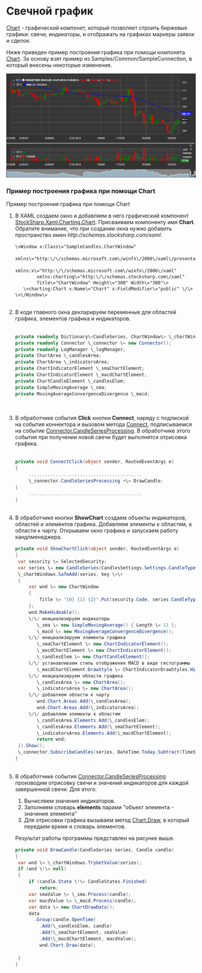 # Свечной график

[Chart](../api/StockSharp.Xaml.Charting.Chart.html) \- графический компонет, который позволяет строить биржевые графики: свечи, индикаторы, и отображать на графиках маркеры заявок и сделок. 

Ниже приведен пример построения графика при помощи компонета [Chart](../api/StockSharp.Xaml.Charting.Chart.html). За основу взят пример из Samples\/Common\/SampleConnection, в который внесены некоторые изменения. 

![Gui ChartSample](../images/Gui_ChartSample.png)

### Пример построения графика при помощи Chart

Пример построения графика при помощи Chart

1. В XAML создаем окно и добавляем в него графический компонент [StockSharp.Xaml.Charting.Chart](../api/StockSharp.Xaml.Charting.Chart.html). Присваиваем компоненту имя **Chart**. Обратите внимание, что при создании окна нужно добавить пространство имен *http:\/\/schemas.stocksharp.com\/xaml*. 

   ```xaml
   \<Window x:Class\="SampleCandles.ChartWindow"
           xmlns\="http:\/\/schemas.microsoft.com\/winfx\/2006\/xaml\/presentation"
           xmlns:x\="http:\/\/schemas.microsoft.com\/winfx\/2006\/xaml"
           xmlns:charting\="http:\/\/schemas.stocksharp.com\/xaml"
           Title\="ChartWindow" Height\="300" Width\="300"\>
      \<charting:Chart x:Name\="Chart" x:FieldModifier\="public" \/\>
   \<\/Window\>
   	  				
   ```
2. В коде главного окна декларируем переменные для областей графика, элементов графика и индикаторов. 

   ```cs
                 		
   private readonly Dictionary\<CandleSeries, ChartWindow\> \_chartWindows \= new Dictionary\<CandleSeries, ChartWindow\>();
   private readonly Connector \_connector \= new Connector();
   private readonly LogManager \_logManager;
   private ChartArea \_candlesArea;
   private ChartArea \_indicatorsArea;
   private ChartIndicatorElement \_smaChartElement;
   private ChartIndicatorElement \_macdChartElement;
   private ChartCandleElement \_candlesElem;
   private SimpleMovingAverage \_sma;
   private MovingAverageConvergenceDivergence \_macd;
                 		
   	  				
   ```
3. В обработчике события **Click** кнопки **Connect**, наряду с подпиской на события коннектора и вызовом метода [Connect](../api/StockSharp.BusinessEntities.IConnector.Connect.html), подписываемся на событие [Connector.CandleSeriesProcessing](../api/StockSharp.Algo.Connector.CandleSeriesProcessing.html). В обработчике этого события при получении новой свечи будет выполнятся отрисовка графика. 

   ```cs
                 		
   private void ConnectClick(object sender, RoutedEventArgs e)
   {
   		..........................................		 
   		\_connector.CandleSeriesProcessing +\= DrawCandle;
   {
   		..........................................		 
   }
   	  				
   ```
4. В обработчике кнопки **ShowChart** создаем объекты индикаторов, областей и элементов графика. Добавляем элементы к областям, а области к чарту. Открываем окно графика и запускаем работу кандлменеджера. 

   ```cs
   private void ShowChartClick(object sender, RoutedEventArgs e)
   {
   	var security \= SelectedSecurity;
   	var series \= new CandleSeries(CandlesSettings.Settings.CandleType, security, CandlesSettings.Settings.Arg);
   	\_chartWindows.SafeAdd(series, key \=\>
   	{
   		var wnd \= new ChartWindow
   		{
   			Title \= "{0} {1} {2}".Put(security.Code, series.CandleType.Name, series.Arg)
   		};
   		wnd.MakeHideable();
   		\/\/ инициализируем индикаторы
           \_sma \= new SimpleMovingAverage() { Length \= 11 };
           \_macd \= new MovingAverageConvergenceDivergence();
   		\/\/ инициализируем элементы графика
           \_smaChartElement \= new ChartIndicatorElement();
           \_macdChartElement \= new ChartIndicatorElement();
           \_candlesElem \= new ChartCandleElement();
   		\/\/ устанавливаем стиль отображения MACD в виде гистограммы
           \_macdChartElement.DrawStyle \= ChartIndicatorDrawStyles.Histogram;
   		\/\/ инициализируем области графика
           \_candlesArea \= new ChartArea();
           \_indicatorsArea \= new ChartArea();
   		\/\/ добавляем области к чарту
           wnd.Chart.Areas.Add(\_candlesArea);
           wnd.Chart.Areas.Add(\_indicatorsArea);
   		\/\/ добавляем элементы к областям
           \_candlesArea.Elements.Add(\_candlesElem);
           \_candlesArea.Elements.Add(\_smaChartElement);
           \_indicatorsArea.Elements.Add(\_macdChartElement);
           return wnd;
   	}).Show();
   	\_connector.SubscribeCandles(series, DateTime.Today.Subtract(TimeSpan.FromDays(30)), DateTime.Now);
   }
   	  				
   ```
5. В обработчике события [Connector.CandleSeriesProcessing](../api/StockSharp.Algo.Connector.CandleSeriesProcessing.html) производим отрисовку свечи и значений индикаторов для каждой завершенной свечи. Для этого: 
   1. Вычисляем значения индикаторов.
   2. Заполняем словарь **elements** парами "объект элемента \- значение элемента"
   3. Для отрисовки графика вызываем метод [Chart.Draw](../api/StockSharp.Xaml.Charting.Chart.Draw.html), в который передаем время и словарь элементов.

   Результат работы программы представлен на рисунке выше. 

   ```cs
   private void DrawCandle(CandleSeries series, Candle candle)
   {
   	var wnd \= \_chartWindows.TryGetValue(series);
   	if (wnd \!\= null)
   	{
   		if (candle.State \!\= CandleStates.Finished)
   			return;
   		var smaValue \= \_sma.Process(candle);
   		var macdValue \= \_macd.Process(candle);
   		var data \= new ChartDrawData();
   		data
   		  .Group(candle.OpenTime)
   		    .Add(\_candlesElem, candle)
   		    .Add(\_smaChartElement, smaValue)
   		    .Add(\_macdChartElement, macdValue);
           	wnd.Chart.Draw(data);
                  
   	}
   }
   ```

